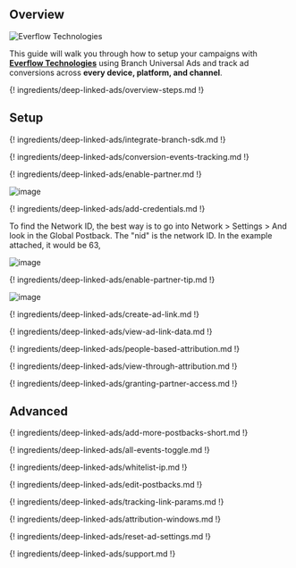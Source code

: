 ## Overview

![Everflow Technologies](https://cdn.branch.io/branch-assets/ad-partner-manager/154074090037072201/J_bBfz8g-1533069311294.png)

This guide will walk you through how to setup your campaigns with **[Everflow Technologies](https://everflow.io/)** using Branch Universal Ads and track ad conversions across **every device, platform, and channel**.

{! ingredients/deep-linked-ads/overview-steps.md !}

## Setup

{! ingredients/deep-linked-ads/integrate-branch-sdk.md !}

{! ingredients/deep-linked-ads/conversion-events-tracking.md !}

{! ingredients/deep-linked-ads/enable-partner.md !}

![image](/_assets/img/pages/deep-linked-ads/everflow-technologies/everflow-technologies-enable.png)

{! ingredients/deep-linked-ads/add-credentials.md !}


To find the Network ID, the best way is to go into Network > Settings > And look in the Global Postback. The "nid" is the network ID.
In the example attached, it would be 63,

![image](/_assets/img/pages/deep-linked-ads/everflow-technologies/everflow-technologies-credentials.png)

{! ingredients/deep-linked-ads/enable-partner-tip.md !}

![image](/_assets/img/pages/deep-linked-ads/everflow-technologies/everflow-technologies-postbacks.png)

{! ingredients/deep-linked-ads/create-ad-link.md !}

{! ingredients/deep-linked-ads/view-ad-link-data.md !}

{! ingredients/deep-linked-ads/people-based-attribution.md !}

{! ingredients/deep-linked-ads/view-through-attribution.md !}

{! ingredients/deep-linked-ads/granting-partner-access.md !}

## Advanced

{! ingredients/deep-linked-ads/add-more-postbacks-short.md !}

{! ingredients/deep-linked-ads/all-events-toggle.md !}

{! ingredients/deep-linked-ads/whitelist-ip.md !}

{! ingredients/deep-linked-ads/edit-postbacks.md !}

{! ingredients/deep-linked-ads/tracking-link-params.md !}

{! ingredients/deep-linked-ads/attribution-windows.md !}

{! ingredients/deep-linked-ads/reset-ad-settings.md !}

{! ingredients/deep-linked-ads/support.md !}
